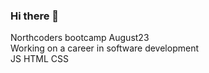 ### Hi there 👋

Northcoders bootcamp August23 <br>
Working on a career in software development<br>
JS HTML CSS<br>
<!--
**Gazdean/Gazdean** is a ✨ _special_ ✨ repository because its `README.md` (this file) appears on your GitHub profile.



- 🔭 I’m currently working on ..
- 🌱 I’m currently learning ...
- 👯 I’m looking to collaborate on ...
- 🤔 I’m looking for help with ...
- 💬 Ask me about ...
- 📫 How to reach me: ...
- 😄 Pronouns: ...
- ⚡ Fun fact: ...
-->


